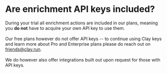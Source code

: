 # Are enrichment API keys included?

During your trial all enrichment actions are included in our plans, meaning you **do not** have to acquire your own API key to use them.\
\
Our free plans however do not offer API keys -- to continue using Clay keys and learn more about Pro and Enterprise plans please do reach out on friends@clay.run. \
\
We do however also offer integrations built out upon request for those with API keys.
